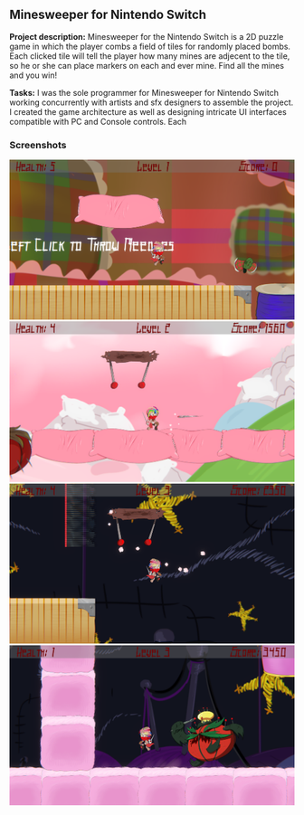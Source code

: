 ## Minesweeper for Nintendo Switch

**Project description:** Minesweeper for the Nintendo Switch is a 2D puzzle game in which the player combs a field of tiles for randomly placed bombs. Each clicked tile will tell the player how many mines are adjecent to the tile, so he or she can place markers on each and ever mine. Find all the mines and you win!

**Tasks:** I was the sole programmer for Minesweeper for Nintendo Switch working concurrently with artists and sfx designers to assemble the project. I created the game architecture as well as designing intricate UI interfaces compatible with PC and Console controls. Each 

### Screenshots

<img src="images/PinsAndNeedles/Screenshot_2.png"/>
<img src="images/PinsAndNeedles/Screenshot_3.png"/>
<img src="images/PinsAndNeedles/Screenshot_6.png"/>
<img src="images/PinsAndNeedles/Screenshot_8.png"/>
